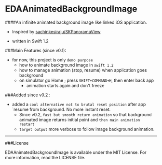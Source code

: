 EDAAnimatedBackgroundImage
==========================

####An infinite animated background image like linked iOS application.

 - Inspired by [sachinkesiraju/SKPanoramaView](https://github.com/sachinkesiraju/SKPanoramaView) 

 - written in Swift 1.2

###Main Features (since v0.1):

  - for now, this project is only `demo purpose`
      + how to animate background image in `swift 1.2`
      + how to manage animation (stop, resume) when application goes background
      + on simulator go Home ; press `SHIFT+COMMAND+H`, then enter back app
          * animation starts again and don't freeze
  
###Added since v0.2 :
  - added a `cool alternative not to brutal reset position` after app `resume from background. No more instant reset.
      + Since v0.2, `fast but smooth return animation` so that background animated image returns initial point and `then main animation restart`
      + `target output` more verbose to follow image background animation.

----

###License

EDAAnimatedBackgroundImage is available under the MIT License. For more information, read the LICENSE file.


